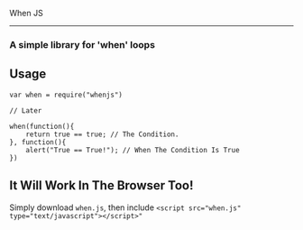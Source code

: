 When JS
_______

### A simple library for 'when' loops

## Usage
    var when = require("whenjs")
    
    // Later
    
    when(function(){
        return true == true; // The Condition.
    }, function(){
        alert("True == True!"); // When The Condition Is True
    })
    
## It Will Work In The Browser Too!
Simply download `when.js`, then include `<script src="when.js" type="text/javascript"></script>"`